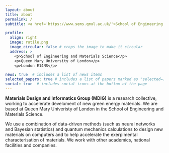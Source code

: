 ```yaml
---
layout: about
title: about
permalink: /
subtitle: <a href='https://www.sems.qmul.ac.uk/'>School of Engineering and Materials Science</a>

profile:
  align: right
  image: rutile.png
  image_circular: false # crops the image to make it circular
  address: >
    <p>School of Engineering and Materials Science</p>
    <p>Queen Mary University of London</p>
    <p>London E14NS</p>

news: true  # includes a list of news items
selected_papers: true # includes a list of papers marked as "selected={true}"
social: true  # includes social icons at the bottom of the page
---
```


**Materials Design and Informatics Group (MDIG)** is a research collective, working to accelerate develoment of new green energy materials. We are based at Queen Mary Univeristy of London in the School of Engineering and Materials Science.

We use a combination of data-driven methods (such as neural networks and Bayesian statistics) and quantum mechanics calculations to design new materials on computers and to help accelerate the exerpimental characterisation of materials. We work with other academics, national facilities and companies. 
